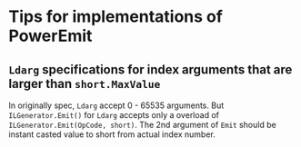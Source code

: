 # Tips for implementations of PowerEmit

## `Ldarg` specifications for index arguments that are larger than `short.MaxValue`

In originally spec, `Ldarg` accept 0 - 65535 arguments.
But `ILGenerator.Emit()` for `Ldarg` accepts only a overload of `ILGenerator.Emit(OpCode, short)`.
The 2nd argument of `Emit` should be instant casted value to short from actual index number.


